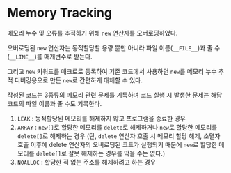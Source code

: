 # Memory Tracking

메모리 누수 및 오류를 추적하기 위해 `new` 연산자를 오버로딩하였다.

오버로딩된 `new` 연산자는 동적할당할 용량 뿐만 아니라 파일 이름(`__FILE__`)과 줄 수(`__LINE__`)를 매개변수로 받는다.

그리고 `new` 키워드를 매크로로 등록하여 기존 코드에서 사용하던 `new`를 메모리 누수 추적 디버깅용으로 만든 `new`로 간편하게 대체할 수 있다.

작성된 코드는 3종류의 메모리 관련 문제를 기록하며 코드 실행 시 발생한 문제는 해당 코드의 파일 이름과 줄 수도 기록한다.

1. `LEAK` : 동적할당된 메모리를 해제하지 않고 프로그램을 종료한 경우
2. `ARRAY` : `new[]`로 할당한 메모리를 `delete`로 해제하거나 `new`로 할당한 메모리를 `delete[]`로 해제하는 경우 (단, `delete` 연산자 호출 시 메모리 할당 해제, 소멸자 호출 이후에 delete 연산자의 오버로딩된 코드가 실행되기 때문에 `new`로 할당한 메모리를 `delete[]`로 잘못 해제하는 경우를 막을 수는 없다.)
3. `NOALLOC` : 할당한 적 없는 주소를 해제하려고 하는 경우